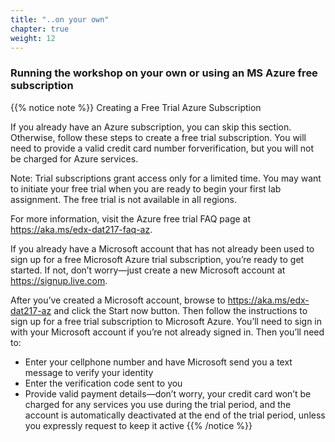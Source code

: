 ```yaml
---
title: "..on your own"
chapter: true
weight: 12
---
```


### Running the workshop on your own or using an MS Azure free subscription

{{% notice note %}}
Creating a Free Trial Azure Subscription

If you already have an Azure subscription, you can skip this section. Otherwise, follow these steps to create a free trial subscription. You will need to provide a valid credit card number forverification, but you will not be charged for Azure services.


Note: Trial subscriptions grant access only for a limited time. You may want to initiate your free trial when you are ready to begin your first lab assignment. The free trial is not available in all regions.


For more information, visit the Azure free trial FAQ page at https://aka.ms/edx-dat217-faq-az.

If you already have a Microsoft account that has not already been used to sign up for a free Microsoft Azure trial subscription, you’re ready to get started. If not, don’t worry—just create a new Microsoft account at https://signup.live.com.

After you’ve created a Microsoft account, browse to https://aka.ms/edx-dat217-az and click the Start now button. Then follow the instructions to sign up for a free trial subscription to Microsoft Azure. You’ll need to sign in with your Microsoft account if you’re not already signed in. Then you’ll need to:

- Enter your cellphone number and have Microsoft send you a text message to verify your
identity
- Enter the verification code sent to you
- Provide valid payment details—don’t worry, your credit card won’t be charged for any services you use during the trial period, and the account is automatically deactivated at the end of the trial period, unless you expressly request to keep it active
{{% /notice %}}
